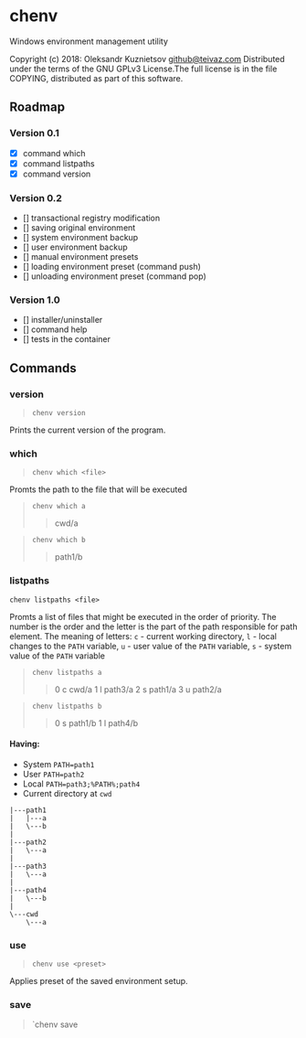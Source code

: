 # chenv
Windows environment management utility

Copyright (c) 2018: Oleksandr Kuznietsov <github@teivaz.com>
Distributed under the terms of the GNU GPLv3 License.The full license
is in the file COPYING, distributed as part of this software.

## Roadmap

### Version 0.1
 - [x] command which
 - [x] command listpaths
 - [X] command version

### Version 0.2
 - [] transactional registry modification
 - [] saving original environment
 - [] system environment backup
 - [] user environment backup
 - [] manual environment presets
 - [] loading environment preset (command push)
 - [] unloading environment preset (command pop)

### Version 1.0
 - [] installer/uninstaller
 - [] command help
 - [] tests in the container


## Commands

### version
> `chenv version`

Prints the current version of the program.

### which
> `chenv which <file>`

Promts the path to the file that will be executed
> `chenv which a`
>> cwd/a

> `chenv which b`
>> path1/b

### listpaths
`chenv listpaths <file>`

Promts a list of files that might be executed in the order of priority. The number is the order and the letter is the part of the path responsible for path element. The meaning of letters: `c` - current working directory, `l` - local changes to the `PATH` variable, `u` - user value of the `PATH` variable, `s` - system value of the `PATH` variable

> `chenv listpaths a`
>> 0	c	cwd/a
>> 1	l	path3/a
>> 2	s	path1/a
>> 3	u	path2/a

> `chenv listpaths b`
>> 0	s path1/b
>> 1	l path4/b

#### Having:
 - System `PATH=path1`
 - User `PATH=path2`
 - Local `PATH=path3;%PATH%;path4`
 - Current directory at `cwd`

```
|---path1
|   |---a
|   \---b
|
|---path2
|   \---a
|
|---path3
|   \---a
|
|---path4
|   \---b
|
\---cwd
    \---a
```

### use
> `chenv use <preset>`

Applies preset of the saved environment setup.

### save
> `chenv save
